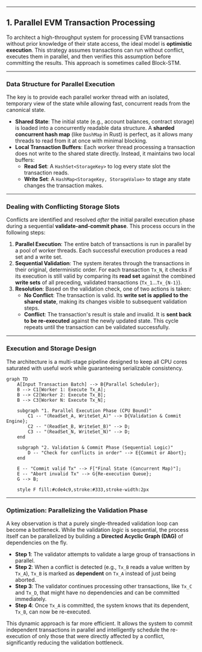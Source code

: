 -----

## 1\. Parallel EVM Transaction Processing

To architect a high-throughput system for processing EVM transactions without prior knowledge of their state access, the ideal model is **optimistic execution**. This strategy assumes transactions can run without conflict, executes them in parallel, and then verifies this assumption before committing the results. This approach is sometimes called Block-STM.

-----

### Data Structure for Parallel Execution

The key is to provide each parallel worker thread with an isolated, temporary view of the state while allowing fast, concurrent reads from the canonical state.

  * **Shared State**: The initial state (e.g., account balances, contract storage) is loaded into a concurrently readable data structure. A **sharded concurrent hash map** (like `DashMap` in Rust) is perfect, as it allows many threads to read from it at once with minimal blocking.
  * **Local Transaction Buffers**: Each worker thread processing a transaction does not write to the shared state directly. Instead, it maintains two local buffers:
      * **Read Set**: A `HashSet<StorageKey>` to log every state slot the transaction reads.
      * **Write Set**: A `HashMap<StorageKey, StorageValue>` to stage any state changes the transaction makes.

-----

### Dealing with Conflicting Storage Slots

Conflicts are identified and resolved *after* the initial parallel execution phase during a sequential **validate-and-commit phase**. This process occurs in the following steps:

1.  **Parallel Execution**: The entire batch of transactions is run in parallel by a pool of worker threads. Each successful execution produces a read set and a write set.
2.  **Sequential Validation**: The system iterates through the transactions in their original, deterministic order. For each transaction `Tx_N`, it checks if its execution is still valid by comparing its **read set** against the combined **write sets** of all preceding, validated transactions (`Tx_1`...`Tx_{N-1}`).
3.  **Resolution**: Based on the validation check, one of two actions is taken:
      * **No Conflict**: The transaction is valid. Its **write set is applied to the shared state**, making its changes visible to subsequent validation steps.
      * **Conflict**: The transaction's result is stale and invalid. It is **sent back to be re-executed** against the newly updated state. This cycle repeats until the transaction can be validated successfully.

-----

### Execution and Storage Design

The architecture is a multi-stage pipeline designed to keep all CPU cores saturated with useful work while guaranteeing serializable consistency.

```mermaid
graph TD
    A[Input Transaction Batch] --> B{Parallel Scheduler};
    B --> C1[Worker 1: Execute Tx_A];
    B --> C2[Worker 2: Execute Tx_B];
    B --> C3[Worker N: Execute Tx_N];

    subgraph "1. Parallel Execution Phase (CPU Bound)"
        C1 -- "(ReadSet_A, WriteSet_A)" --> D{Validation & Commit Engine};
        C2 -- "(ReadSet_B, WriteSet_B)" --> D;
        C3 -- "(ReadSet_N, WriteSet_N)" --> D;
    end

    subgraph "2. Validation & Commit Phase (Sequential Logic)"
        D -- "Check for conflicts in order" --> E{Commit or Abort};
    end

    E -- "Commit valid Tx" --> F["Final State (Concurrent Map)"];
    E -- "Abort invalid Tx" --> G{Re-execution Queue};
    G --> B;

    style F fill:#cde4c9,stroke:#333,stroke-width:2px
```

-----

### Optimization: Parallelizing the Validation Phase

A key observation is that a purely single-threaded validation loop can become a bottleneck. While the validation *logic* is sequential, the process itself can be parallelized by building a **Directed Acyclic Graph (DAG)** of dependencies on the fly.

  * **Step 1**: The validator attempts to validate a large group of transactions in parallel.
  * **Step 2**: When a conflict is detected (e.g., `Tx_B` reads a value written by `Tx_A`), `Tx_B` is marked as **dependent** on `Tx_A` instead of just being aborted.
  * **Step 3**: The validator continues processing other transactions, like `Tx_C` and `Tx_D`, that might have no dependencies and can be committed immediately.
  * **Step 4**: Once `Tx_A` is committed, the system knows that its dependent, `Tx_B`, can now be re-executed.

This dynamic approach is far more efficient. It allows the system to commit independent transactions in parallel and intelligently schedule the re-execution of only those that were directly affected by a conflict, significantly reducing the validation bottleneck.
